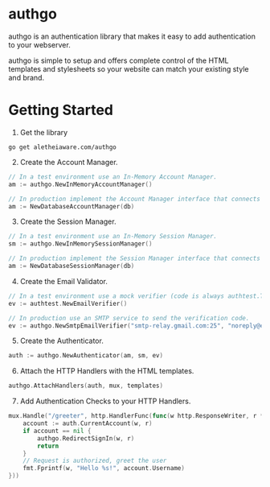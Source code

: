 authgo
======

authgo is an authentication library that makes it easy to add authentication to your webserver.

authgo is simple to setup and offers complete control of the HTML templates and stylesheets so your website can match your existing style and brand.

# Getting Started

1. Get the library
```console
go get aletheiaware.com/authgo
```

2. Create the Account Manager.
```go
// In a test environment use an In-Memory Account Manager.
am := authgo.NewInMemoryAccountManager()

// In production implement the Account Manager interface that connects to your database.
am := NewDatabaseAccountManager(db)
```

3. Create the Session Manager.
```go
// In a test environment use an In-Memory Session Manager.
sm := authgo.NewInMemorySessionManager()

// In production implement the Session Manager interface that connects to your database.
am := NewDatabaseSessionManager(db)
```

4. Create the Email Validator.
```go
// In a test environment use a mock verifier (code is always authtest.TEST_CHALLENGE)
ev := authtest.NewEmailVerifier()

// In production use an SMTP service to send the verification code.
ev := authgo.NewSmtpEmailVerifier("smtp-relay.gmail.com:25", "noreply@example.com", templates)
```

5. Create the Authenticator.
```go
auth := authgo.NewAuthenticator(am, sm, ev)
```

6. Attach the HTTP Handlers with the HTML templates.
```go
authgo.AttachHandlers(auth, mux, templates)
```

7. Add Authentication Checks to your HTTP Handlers.
```go
mux.Handle("/greeter", http.HandlerFunc(func(w http.ResponseWriter, r *http.Request) {
    account := auth.CurrentAccount(w, r)
    if account == nil {
        authgo.RedirectSignIn(w, r)
        return
    }
    // Request is authorized, greet the user
    fmt.Fprintf(w, "Hello %s!", account.Username)
}))
```
